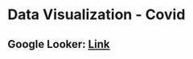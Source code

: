# Data Visualization - Covid
## Google Looker: [Link](https://lookerstudio.google.com/reporting/261f150a-939b-4144-8f5f-335f581cf28d)